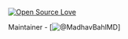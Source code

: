 [![Open Source Love](https://badges.frapsoft.com/os/v1/open-source.svg?v=103)](https://github.com/ellerbrock/open-source-badges/)

Maintainer - [![@MadhavBahlMD](https://github.com/Bhavik-Jikadara/)]
